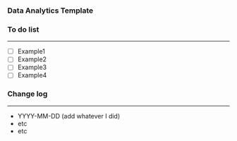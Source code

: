 ### Data Analytics Template


### To do list

---
- [ ] Example1 
- [ ] Example2
- [ ] Example3
- [ ] Example4

### Change log

---

- YYYY-MM-DD (add whatever I did)
- etc
- etc
